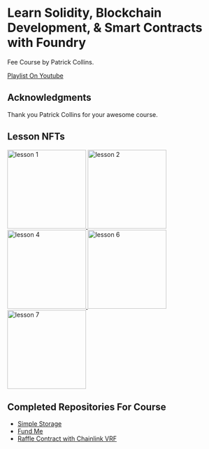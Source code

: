 # Learn Solidity, Blockchain Development, & Smart Contracts with Foundry

Fee Course by Patrick Collins.

[Playlist On Youtube](https://www.youtube.com/watch?v=umepbfKp5rI&list=PL4Rj_WH6yLgWe7TxankiqkrkVKXIwOP42)

## Acknowledgments

Thank you Patrick Collins for your awesome course.

## Lesson NFTs

<a href="https://testnets.opensea.io/assets/sepolia/0x76b50696b8effca6ee6da7f6471110f334536321/1827" target="_blank">
<img src="https://ipfs.io/ipfs/QmYNk9TaRp9QDRjDZYxrwh5xQGMeC9zY23tB4fs5qby6KT" alt="lesson 1" with='100' height='180'/> 
</a>
<a href="https://testnets.opensea.io/assets/sepolia/0x76b50696b8effca6ee6da7f6471110f334536321/1828" target="_blank">
<img src="https://ipfs.io/ipfs/QmZdPncUtsq71DxVtebbGdCUS28SvrCWoeVigCAdo1CZ5b" alt="lesson 2" with='100' height='180'/> 
</a>
<a href="https://testnets.opensea.io/assets/sepolia/0x76b50696b8effca6ee6da7f6471110f334536321/1829" target="_blank">
<img src="https://ipfs.io/ipfs/QmSCoS3N8qFy2D3Tn4vTPKTFAC1TAqSZgg9R4uCb7fZL7Q" alt="lesson 4" with='100' height='180'/> 
</a>
<a href="https://testnets.opensea.io/assets/sepolia/0x76b50696b8effca6ee6da7f6471110f334536321/1830" target="_blank">
<img src="https://ipfs.io/ipfs/QmZ8oE5hYAsoBL2f4Lih7ZPsBEYEsKo6BdY8ZPsjNsXJ7M" alt="lesson 6" with='100' height='180'/> 
</a>
<a href="https://testnets.opensea.io/assets/sepolia/0x76b50696b8effca6ee6da7f6471110f334536321/1836" target="_blank">
<img src="https://ipfs.io/ipfs/QmUCK8YsB7Ln5u4Sn6WdsgtD87eEv5fCy1VaG8waMxXq6Q" alt="lesson 7" with='100' height='180'/> 
</a>

## Completed Repositories For Course

- <a href="https://github.com/AlSirang/foundry-simple-storage" target="_blank">
  Simple Storage
  </a>
- <a href="https://github.com/AlSirang/foundry-fundme" target="_blank">
  Fund Me
  </a>
- <a href="https://github.com/AlSirang/foundry-lottery-project" target="_blank">
  Raffle Contract with Chainlink VRF
  </a>
